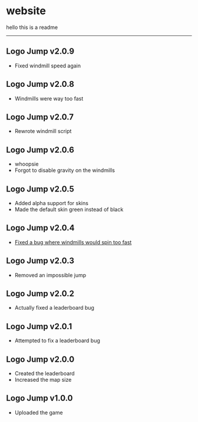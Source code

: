 # website
hello this is a readme

---

## Logo Jump v2.0.9
  - Fixed windmill speed again

## Logo Jump v2.0.8
  - Windmills were way too fast

## Logo Jump v2.0.7
  - Rewrote windmill script

## Logo Jump v2.0.6
  - whoopsie
  - Forgot to disable gravity on the windmills

## Logo Jump v2.0.5
  - Added alpha support for skins
  - Made the default skin green instead of black

## Logo Jump v2.0.4
  - [Fixed a bug where windmills would spin too fast](https://github.com/redisnotbluedev/redisnotbluedev.github.io/issues/2)

## Logo Jump v2.0.3
  - Removed an impossible jump

## Logo Jump v2.0.2
  - Actually fixed a leaderboard bug

## Logo Jump v2.0.1
  - Attempted to fix a leaderboard bug

## Logo Jump v2.0.0
  - Created the leaderboard
  - Increased the map size

## Logo Jump v1.0.0
  - Uploaded the game
